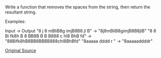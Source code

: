 Write a function that removes the spaces from the string, then return the resultant string.

Examples:

Input -> Output
"8 j 8   mBliB8g  imjB8B8  jl  B" -> "8j8mBliB8gimjB8B8jlB"
"8 8 Bi fk8h B 8 BB8B B B  B888 c hl8 BhB fd" -> "88Bifk8hB8BB8BBBB888chl8BhBfd"
"8aaaaa dddd r     " -> "8aaaaaddddr"

[Original Source](https://www.codewars.com/kata/57eae20f5500ad98e50002c5/train/python)
